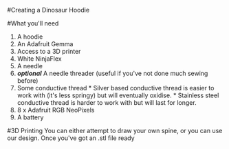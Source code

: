   #Creating a Dinosaur Hoodie

  #What you'll need
  1. A hoodie
  2. An Adafruit Gemma
  3. Access to a 3D printer
  4. White NinjaFlex
  5. A needle
  6. **_optional_** A needle threader (useful if you've not done much sewing before)
  7. Some conductive thread
    * Silver based conductive thread is easier to work with (it's less springy) but will eventually oxidise.
    * Stainless steel conductive thread is harder to work with but will last for longer.
  7. 8 x Adafruit RGB NeoPixels
  8. A battery

  #3D Printing
  You can either attempt to draw your own spine, or you can use our design. Once you've got an .stl file ready
